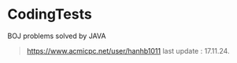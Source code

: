 # CodingTests

BOJ problems solved by JAVA


> https://www.acmicpc.net/user/hanhb1011
> last update : 17.11.24.